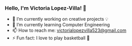 ### Hello, I'm Victoria Lopez-Villa! 👋

- 🔭 I’m currently working on creative projects 💡
- 🌱 I’m currently learning Computer Engineering 
- 📫 How to reach me: victorialopezvilla523@gmail.com
- ⚡ Fun fact: I love to play basketball 🏀

